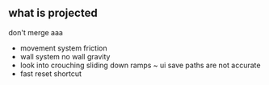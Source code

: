 what is projected
---
don't merge aaa
- movement system friction
- wall system no wall gravity
- look into crouching sliding down ramps
~ ui save paths are not accurate
- fast reset shortcut